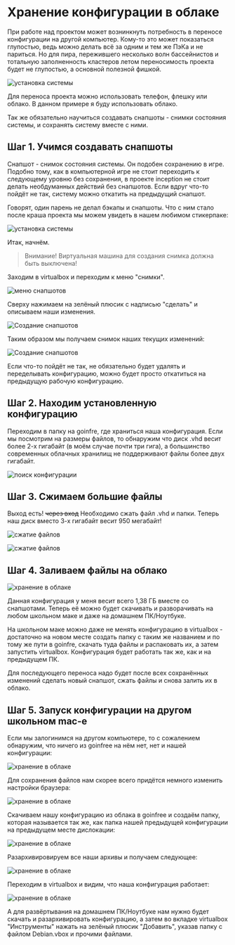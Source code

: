 # Хранение конфигурации в облаке

При работе над проектом может вознинкнуть потребность в переносе конфигурации на другой компьютер. Кому-то это может показаться глупостью, ведь можно делать всё за одним и тем же ПэКа и не париться. Но для пира, пережившего несколько волн бассейнистов и тотальную заполненность кластеров летом переносимость проекта будет не глупостью, а основной полезной фишкой.

![установка системы](media/stickers/foundation.png)

Для переноса проекта можно использовать телефон, флешку или облако. В данном примере я буду использовать облако.

Так же обязательно научиться создавать снапшоты - снимки состояния системы, и сохранять систему вместе с ними.

## Шаг 1. Учимся создавать снапшоты

Снапшот - снимок состояния системы. Он подобен сохранению в игре. Подобно тому, как в компьютерной игре не стоит переходить к следующему уровню без сохранения, в проекте inception не стоит делать необдуманных действий без снапшотов. Если вдруг что-то пойдёт не так, систему можно откатить на предыдущий снапшот.

Говорят, один парень не делал бэкапы и снапшоты. Что с ним стало после краша проекта мы можем увидеть в нашем любимом стикерпаке:

![установка системы](media/stickers/be_sorry.png)

Итак, начнём.

> Внимание! Виртуальная машина для создания снимка должна быть выключена!

Заходим в virtualbox и переходим к меню "снимки".

![меню снапшотов](media/saving_snapshots/step_0.png)

Сверху нажимаем на зелёный плюсик с надписью "сделать" и описываем наши изменения.

![Создание снапшотов](media/saving_snapshots/step_1.png)

Таким образом мы получаем снимок наших текущих изменений:

![Создание снапшотов](media/saving_snapshots/step_2.png)

Если что-то пойдёт не так, не обязательно будет удалять и переделывать конфигурацию, можно будет просто откатиться на предыдущую рабочую конфигурацию.

## Шаг 2. Находим установленную конфигурацию

Переходим в папку на goinfre, где храниться наша конфигурация. Если мы посмотрим на размеры файлов, то обнаружим что диск .vhd весит более 2-х гигабайт (в моём случае почти три гига), а большинство современных облачных хранилищ не поддерживают файлы более двух гигабайт.

![поиск конфигурации](media/configuration_storage/step_0.png)

## Шаг 3. Сжимаем большие файлы

Выход есть! ~~через вход~~ Необходимо сжать файл .vhd и папки. Теперь наш диск вместо 3-х гигабайт весит 950 мегабайт!

![сжатие файлов](media/configuration_storage/step_1.png)

![сжатие файлов](media/configuration_storage/step_2.png)

## Шаг 4. Заливаем файлы на облако

![хранение в облаке](media/configuration_storage/step_3.png)

Данная конфигурация у меня весит всего 1,38 ГБ вместе со снапшотами. Теперь её можно будет скачивать и разворачивать на любом школьном маке и даже на домашнем ПК/Ноутбуке.

На школьном маке можно даже не менять конфигурацию в virtualbox - достаточно на новом месте создать папку с таким же названием и по тому же пути в goinfre, скачать туда файлы и распаковать их, а затем запустить virtualbox. Конфигурация будет работать так же, как и на предыдущем ПК.

Для последующего переноса надо будет после всех сохранённых изменений сделать новый снапшот, сжать файлы и снова залить их в облако.

## Шаг 5. Запуск конфигурации на другом школьном mac-е

Если мы залогинимся на другом компьютере, то с сожалением обнаружим, что ничего из goinfree на нём нет, нет и нашей конфигурации:

![хранение в облаке](media/configuration_storage/step_4.png)

Для сохранения файлов нам скорее всего придётся немного изменить настройки браузера:

![хранение в облаке](media/configuration_storage/step_5.png)

Скачиваем нашу конфигурацию из облака в goinfree и создаём папку, которая называется так же, как папка нашей предыдущей конфигурации на предыдущем месте дислокации:

![хранение в облаке](media/configuration_storage/step_6.png)

Разархивировируем все наши архивы и получаем следующее:

![хранение в облаке](media/configuration_storage/step_7.png)

Переходим в virtualbox и видим, что наша конфигурация работает:

![хранение в облаке](media/configuration_storage/step_8.png)

А для развёртывания на домашнем ПК/Ноутбуке нам нужно будет скачать и разархивировать конфигурацию, а затем во вкладке virtualbox "Инструменты" нажать на зелёный плюсик "Добавить", указав папку с файлом Debian.vbox и прочими файлами.